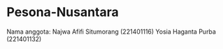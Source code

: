 # Pesona-Nusantara
Nama anggota:
Najwa Afifi Situmorang (221401116)
Yosia Haganta Purba (221401132)
